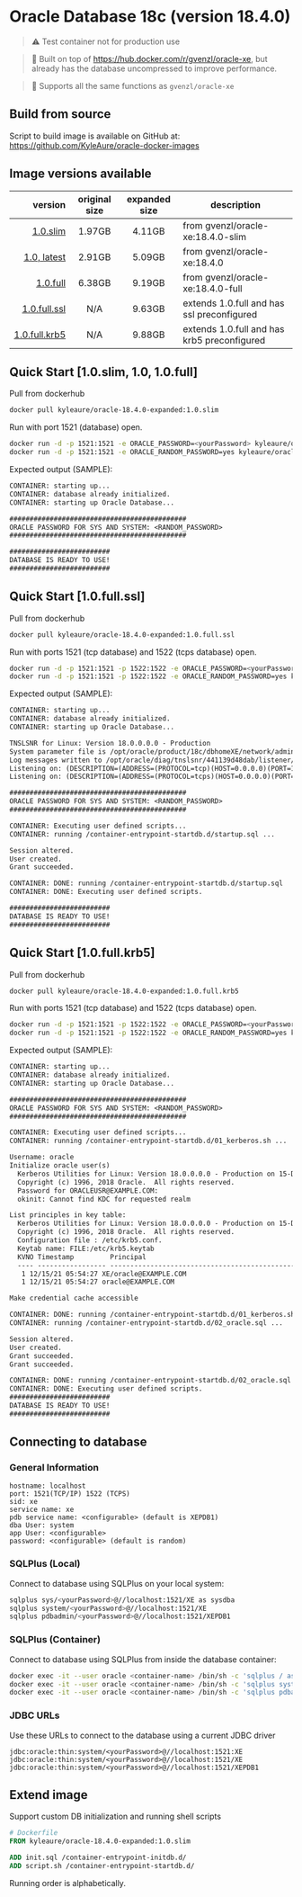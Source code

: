 Oracle Database 18c (version 18.4.0)
============================

>⚠️ Test container not for production use

>📣 Built on top of https://hub.docker.com/r/gvenzl/oracle-xe, but already has the database uncompressed to improve performance.

>📝 Supports all the same functions as `gvenzl/oracle-xe`

## Build from source
Script to build image is available on GitHub at: https://github.com/KyleAure/oracle-docker-images 

## Image versions available
| version | original size | expanded size | description |
| ---: | :---: | :---: | --- |
|[1.0.slim](https://github.com/KyleAure/oracle-docker-images/blob/master/version2/src/config/18.4.0-slim.Dockerfile)| 1.97GB | 4.11GB |from gvenzl/oracle-xe:18.4.0-slim |
|[1.0, latest](https://github.com/KyleAure/oracle-docker-images/blob/master/version2/src/config/18.4.0.Dockerfile)| 2.91GB | 5.09GB | from gvenzl/oracle-xe:18.4.0 |
|[1.0.full](https://github.com/KyleAure/oracle-docker-images/blob/master/version2/src/config/18.4.0-full.Dockerfile)| 6.38GB | 9.19GB |from gvenzl/oracle-xe:18.4.0-full |
|[1.0.full.ssl](https://github.com/OpenLiberty/open-liberty/blob/release/dev/com.ibm.ws.jdbc_fat_oracle/publish/files/oracle-ssl/Dockerfile)| N/A | 9.63GB | extends 1.0.full and has ssl preconfigured |
|[1.0.full.krb5](https://github.com/OpenLiberty/open-liberty/blob/release/dev/com.ibm.ws.jdbc_fat_krb5/publish/files/oracle/Dockerfile)| N/A | 9.88GB | extends 1.0.full and has krb5 preconfigured |

## Quick Start [1.0.slim, 1.0, 1.0.full]

Pull from dockerhub
```sh
docker pull kyleaure/oracle-18.4.0-expanded:1.0.slim
```

Run with port 1521 (database) open.
```sh
docker run -d -p 1521:1521 -e ORACLE_PASSWORD=<yourPassword> kyleaure/oracle-18.4.0-expanded:1.0.slim
docker run -d -p 1521:1521 -e ORACLE_RANDOM_PASSWORD=yes kyleaure/oracle-18.4.0-expanded:1.0.slim
```

Expected output (SAMPLE):
```txt
CONTAINER: starting up...
CONTAINER: database already initialized.
CONTAINER: starting up Oracle Database...

############################################
ORACLE PASSWORD FOR SYS AND SYSTEM: <RANDOM_PASSWORD>
############################################

#########################
DATABASE IS READY TO USE!
#########################
```

## Quick Start [1.0.full.ssl]

Pull from dockerhub
```sh
docker pull kyleaure/oracle-18.4.0-expanded:1.0.full.ssl
```

Run with ports 1521 (tcp database) and 1522 (tcps database) open.
```sh
docker run -d -p 1521:1521 -p 1522:1522 -e ORACLE_PASSWORD=<yourPassword> kyleaure/oracle-18.4.0-expanded:1.0.full.ssl
docker run -d -p 1521:1521 -p 1522:1522 -e ORACLE_RANDOM_PASSWORD=yes kyleaure/oracle-18.4.0-expanded:1.0.full.ssl
```

Expected output (SAMPLE):
```txt
CONTAINER: starting up...
CONTAINER: database already initialized.
CONTAINER: starting up Oracle Database...

TNSLSNR for Linux: Version 18.0.0.0.0 - Production
System parameter file is /opt/oracle/product/18c/dbhomeXE/network/admin/listener.ora
Log messages written to /opt/oracle/diag/tnslsnr/441139d48dab/listener/alert/log.xml
Listening on: (DESCRIPTION=(ADDRESS=(PROTOCOL=tcp)(HOST=0.0.0.0)(PORT=1521)))
Listening on: (DESCRIPTION=(ADDRESS=(PROTOCOL=tcps)(HOST=0.0.0.0)(PORT=1522)))

############################################
ORACLE PASSWORD FOR SYS AND SYSTEM: <RANDOM_PASSWORD>
############################################

CONTAINER: Executing user defined scripts...
CONTAINER: running /container-entrypoint-startdb.d/startup.sql ...

Session altered.
User created.
Grant succeeded.

CONTAINER: DONE: running /container-entrypoint-startdb.d/startup.sql
CONTAINER: DONE: Executing user defined scripts.

#########################
DATABASE IS READY TO USE!
#########################
```

## Quick Start [1.0.full.krb5]

Pull from dockerhub
```sh
docker pull kyleaure/oracle-18.4.0-expanded:1.0.full.krb5
```

Run with ports 1521 (tcp database) and 1522 (tcps database) open.
```sh
docker run -d -p 1521:1521 -p 1522:1522 -e ORACLE_PASSWORD=<yourPassword> kyleaure/oracle-18.4.0-expanded:1.0.full.krb5
docker run -d -p 1521:1521 -p 1522:1522 -e ORACLE_RANDOM_PASSWORD=yes kyleaure/oracle-18.4.0-expanded:1.0.full.krb5
```

Expected output (SAMPLE):
```txt
CONTAINER: starting up...
CONTAINER: database already initialized.
CONTAINER: starting up Oracle Database...

############################################
ORACLE PASSWORD FOR SYS AND SYSTEM: <RANDOM_PASSWORD>
############################################

CONTAINER: Executing user defined scripts...
CONTAINER: running /container-entrypoint-startdb.d/01_kerberos.sh ...

Username: oracle
Initialize oracle user(s)
  Kerberos Utilities for Linux: Version 18.0.0.0.0 - Production on 15-DEC-2021 05:55:21
  Copyright (c) 1996, 2018 Oracle.  All rights reserved.
  Password for ORACLEUSR@EXAMPLE.COM:
  okinit: Cannot find KDC for requested realm

List principles in key table:
  Kerberos Utilities for Linux: Version 18.0.0.0.0 - Production on 15-DEC-2021 05:55:21
  Copyright (c) 1996, 2018 Oracle.  All rights reserved.
  Configuration file : /etc/krb5.conf.
  Keytab name: FILE:/etc/krb5.keytab
  KVNO Timestamp         Principal
  ---- ----------------- --------------------------------------------------------
   1 12/15/21 05:54:27 XE/oracle@EXAMPLE.COM
   1 12/15/21 05:54:27 oracle@EXAMPLE.COM

Make credential cache accessible

CONTAINER: DONE: running /container-entrypoint-startdb.d/01_kerberos.sh
CONTAINER: running /container-entrypoint-startdb.d/02_oracle.sql ...

Session altered.
User created.
Grant succeeded.
Grant succeeded.

CONTAINER: DONE: running /container-entrypoint-startdb.d/02_oracle.sql
CONTAINER: DONE: Executing user defined scripts.
#########################
DATABASE IS READY TO USE!
#########################
```

## Connecting to database

### General Information

```properties
hostname: localhost
port: 1521(TCP/IP) 1522 (TCPS)
sid: xe
service name: xe
pdb service name: <configurable> (default is XEPDB1)
dba User: system
app User: <configurable>
password: <configurable> (default is random)
```

### SQLPlus (Local)
Connect to database using SQLPlus on your local system:
```sh
sqlplus sys/<yourPassword>@//localhost:1521/XE as sysdba
sqlplus system/<yourPassword>@//localhost:1521/XE
sqlplus pdbadmin/<yourPassword>@//localhost:1521/XEPDB1
```

### SQLPlus (Container)
Connect to database using SQLPlus from inside the database container:
```sh
docker exec -it --user oracle <container-name> /bin/sh -c 'sqlplus / as sysdba'
docker exec -it --user oracle <container-name> /bin/sh -c 'sqlplus system/<yourPassword>'
docker exec -it --user oracle <container-name> /bin/sh -c 'sqlplus pdbadmin@XEPDB1/<yourPassword>'
```

### JDBC URLs
Use these URLs to connect to the database using a current JDBC driver
```URL
jdbc:oracle:thin:system/<yourPassword>@//localhost:1521:XE
jdbc:oracle:thin:system/<yourPassword>@//localhost:1521/XE
jdbc:oracle:thin:system/<yourPassword>@//localhost:1521/XEPDB1
```

## Extend image
Support custom DB initialization and running shell scripts

```Dockerfile
# Dockerfile
FROM kyleaure/oracle-18.4.0-expanded:1.0.slim

ADD init.sql /container-entrypoint-initdb.d/
ADD script.sh /container-entrypoint-startdb.d/
```
Running order is alphabetically.